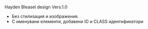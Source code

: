 Hayden Bleasel design Vers.1.0

 * Без стилизация и изображения.
 * С именувани елементи, добавени ID и CLASS идентификатори
